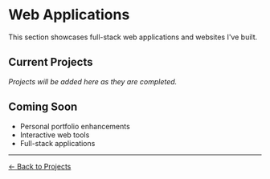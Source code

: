 # Web Applications

This section showcases full-stack web applications and websites I've built.

## Current Projects

*Projects will be added here as they are completed.*

## Coming Soon

- Personal portfolio enhancements
- Interactive web tools
- Full-stack applications

---

[← Back to Projects](../index.md)
